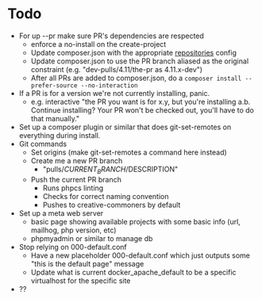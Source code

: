 # Todo

- For up --pr make sure PR's dependencies are respected
  - enforce a no-install on the create-project
  - Update composer.json with the appropriate [repositories](https://getcomposer.org/doc/05-repositories.md#vcs) config
  - Update composer.json to use the PR branch aliased as the original constraint (e.g. "dev-pulls/4.11/the-pr as 4.11.x-dev")
  - After all PRs are added to composer.json, do a `composer install --prefer-source --no-interaction`
- If a PR is for a version we're not currently installing, panic.
  - e.g. interactive "the PR you want is for x.y, but you're installing a.b. Continue installing? Your PR won't be checked out, you'll have to do that manually."
- Set up a composer plugin or similar that does git-set-remotes on everything during install.
- Git commands
  - Set origins (make git-set-remotes a command here instead)
  - Create me a new PR branch
    - "pulls/$CURRENT_BRANCH/$DESCRIPTION"
  - Push the current PR branch
    - Runs phpcs linting
    - Checks for correct naming convention
    - Pushes to creative-commoners by default
- Set up a meta web server
  - basic page showing available projects with some basic info (url, mailhog, php version, etc)
  - phpmyadmin or similar to manage db
- Stop relying on 000-default.conf
  - Have a new placeholder 000-default.conf which just outputs some "this is the default page" message
  - Update what is current docker_apache_default to be a specific virtualhost for the specific site
- ??
